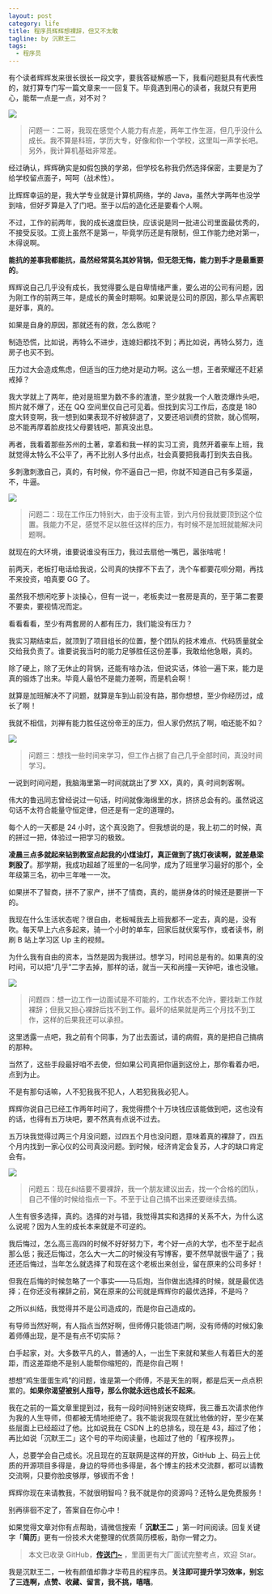 ```yaml
---
layout: post
category: life
title: 程序员辉辉想裸辞，但又不太敢
tagline: by 沉默王二
tags: 
  - 程序员
---
```


有个读者辉辉发来很长很长一段文字，要我答疑解惑一下，我看问题挺具有代表性的，就打算专门写一篇文章来一一回复下。毕竟遇到用心的读者，我就只有更用心，能帮一点是一点，对不对？

<!--more-->


![](http://www.itwanger.com/assets/images/2020/05/lizhi-01.png)


>问题一：二哥，我现在感觉个人能力有点差，两年工作生涯，但几乎没什么成长。我不算是科班，学历大专，好像和你一个学校，这里叫一声学长吧。另外，我计算机基础非常差。

经过确认，辉辉确实是如假包换的学弟，但学校名称我仍然选择保密，主要是为了给学校留点面子，呵呵（战术性）。

比辉辉幸运的是，我大学专业就是计算机网络，学的 Java，虽然大学两年也没学到啥，但好歹算是入了门吧。至于以后的造化还是要看个人啊。

不过，工作的前两年，我的成长速度巨快，应该说是同一批进公司里面最优秀的，不接受反驳。工资上虽然不是第一，毕竟学历还是有限制，但工作能力绝对第一，木得说啊。

**能抗的差事我都能抗，虽然经常莫名其妙背锅，但无怨无悔，能力到手才是最重要的**。

辉辉说自己几乎没有成长，我觉得要么是自卑情绪严重，要么进的公司有问题，因为刚工作的前两三年，是成长的黄金时期啊。如果说是公司的原因，那么早点离职是好事，真的。

如果是自身的原因，那就还有的救，怎么救呢？

制造恐慌，比如说，再特么不进步，连媳妇都找不到；再比如说，再特么努力，连房子也买不到。

压力过大会造成焦虑，但适当的压力绝对是动力啊。这么一想，王者荣耀还不赶紧戒掉？

我大学就上了两年，绝对是班里为数不多的渣渣，至少就我一个人敢烫爆炸头吧，照片就不爆了，还在 QQ  空间里仅自己可见着。但找到实习工作后，态度是 180 度大转变啊，我一想到如果表现不好被辞退了，又要还培训费的贷款，就心慌啊，总不能再厚着脸皮找父母要钱吧，那真没出息。

再者，我看着那些苏州的土著，拿着和我一样的实习工资，竟然开着豪车上班，我就觉得太特么不公平了，再不比别人多付出点，社会真要把我毒打到失去自我。

多刺激刺激自己，真的，有时候，你不逼自己一把，你就不知道自己有多菜逼，不，牛逼。

![](http://www.itwanger.com/assets/images/2020/05/lizhi-02.png)



>问题二：现在工作压力特别大，由于没有主管，到六月份我就要顶到这个位置。我能力不足，感觉不足以胜任这样的压力，有时候不是加班就能解决问题啊。

就现在的大环境，谁要说谁没有压力，我过去扇他一嘴巴，嚣张啥呢！

前两天，老板打电话给我说，公司真的快撑不下去了，洗个车都要花呗分期，再找不来投资，咱真要 GG 了。

虽然我不想闲吃萝卜淡操心，但有一说一，老板卖过一套房是真的，至于第二套要不要卖，要视情况而定。

看看看看，至少有两套房的人都有压力，我们能没有压力？

我实习期结束后，就顶到了项目组长的位置，整个团队的技术难点、代码质量就全交给我负责了。谁要说我当时的能力足够胜任这份差事，我敢给他急眼，真的。

除了硬上，除了无休止的背锅，还能有啥办法，但说实话，体验一遍下来，能力是真的锻炼了出来。毕竟人最怕不是能力差啊，而是机会啊！

就算是加班解决不了问题，就算是车到山前没有路，那你想想，至少你经历过，成长了啊！

我就不相信，刘禅有能力胜任这份帝王的压力，但人家仍然抗了啊，咱还能不如？

![](http://www.itwanger.com/assets/images/2020/05/lizhi-03.png)



>问题三：想找一些时间来学习，但工作占据了自己几乎全部时间，真没时间学习。

一说到时间问题，我脑海里第一时间就跳出了罗 XX，真的，真·时间刺客啊。

伟大的鲁迅同志曾经说过一句话，时间就像海绵里的水，挤挤总会有的。虽然说这句话不太符合能量守恒定律，但还是有一定的道理的。

每个人的一天都是 24 小时，这个真没跑了。但我想说的是，我上初二的时候，真的拼过一把，体验过一把学习的极致。

**凌晨三点多就起来钻到教室点起我的小煤油灯，真正做到了挑灯夜读啊，就差悬梁刺股了**。那学期，我成功超越了班里的一名同学，成为了班里学习最好的那个，全年级第三名，初中三年唯一一次。

如果拼不了智商，拼不了家产，拼不了情商，真的，能拼身体的时候还是要拼一下的。

我现在什么生活状态呢？很自由，老板喊我去上班我都不一定去，真的是，没有吹。每天早上六点多起来，骑一个小时的单车，回家后就伏案写作，或者读书，刷刷 B 站上学习区 Up 主的视频。

为什么我有自由的资本，当然是因为我拼过。想学习，时间总是有的。如果真的没时间，可以把“几乎”二字去掉，那样的话，就当一天和尚撞一天钟吧，谁也没辙。

![](http://www.itwanger.com/assets/images/2020/05/lizhi-04.gif)



>问题四：想一边工作一边面试是不可能的，工作状态不允许，要找新工作就裸辞；但我又担心裸辞后找不到工作。最坏的结果就是两三个月找不到工作，这样的后果我还可以承担。

这里透露一点吧，我之前有个同事，为了出去面试，请的病假，真的是把自己搞病的那种。

当然了，这些手段最好咱不去使，但如果公司真把你逼到这份上，那你看着办吧，点到为止。

不是有那句话嘛，人不犯我我不犯人，人若犯我我必犯人。

辉辉你说自己已经工作两年时间了，我觉得攒个十万块钱应该能做到吧，这也没有的话，也得有五万块吧，要不然真有点说不过去。

五万块我觉得过两三个月没问题，过四五个月也没问题，意味着真的裸辞了，四五个月内找到一家心仪的公司真没问题。到时候，经济肯定会复苏，人才的缺口肯定会有。

![](http://www.itwanger.com/assets/images/2020/05/lizhi-05.png)



>问题五：现在纠结要不要裸辞，我一个朋友建议出去，找一个合格的团队，自己不懂的时候给指点一下。不至于让自己搞不出来还要继续去搞。

人生有很多选择，真的。选择的对与错，我觉得其实和选择的关系不大，为什么这么说呢？因为人生的成长本来就是不可逆的。

我后悔过，怎么高三高四的时候不好好努力下，考个好一点的大学，也不至于起点那么低；我还后悔过，怎么大一大二的时候没有写博客，要不然早就很牛逼了；我还还后悔过，当年怎么就选择了和现在这个老板出来创业，留在原来的公司多好！

但我在后悔的时候忽略了一个事实——马后炮，当你做出选择的时候，就是最优选择；在你还没有裸辞之前，窝在原来的公司就是辉辉你的最优选择，不是吗？

之所以纠结，我觉得并不是公司造成的，而是你自己造成的。

有导师当然好啊，有人指点当然好啊，但师傅只能领进门啊，没有师傅的时候幻象着师傅出现，是不是有点不切实际？

白手起家，对。大多数平凡的人，普通的人，一出生下来就和某些人有着巨大的差距，而这差距绝不是别人能帮你缩短的，而是你自己啊！

想想“鸡生蛋蛋生鸡”的问题，谁是第一个师傅，不是天生的啊，都是后天一点点积累的。**如果你渴望被别人指导，那么你就永远也成长不起来**。

我在之前的一篇文章里提到过，我有一段时间特别迷安晓辉，我三番五次请求他作为我的人生导师，但都被无情地拒绝了。我不能说我现在就比他做的好，至少在某些层面上已经超过了他。比如说我在 CSDN 上的总排名，现在是 43，超过了他；再比如说「沉默王二」这个号的平均阅读量，也超过了他的「程序视界」。

人，总要学会自己成长。况且现在的互联网是这样的开放，GitHub 上、码云上优质的开源项目多得是，身边的导师也多得是，各个博主的技术交流群，都可以请教交流啊，只要你脸皮够厚，够锲而不舍！

辉辉你现在来请教我，不就很明智吗？我不就是你的资源吗？还特么是免费服务！

别再徘徊不定了，答案自在你心中！

如果觉得文章对你有点帮助，请微信搜索「 **沉默王二** 」第一时间阅读。回复关键字「**简历**」更有一份技术大佬整理的优质简历模板，助你一臂之力。

>本文已收录 GitHub，[**传送门~**](https://github.com/qinggee/itwanger.github.io) ，里面更有大厂面试完整考点，欢迎 Star。

我是沉默王二，一枚有颜值却靠才华苟且的程序员。**关注即可提升学习效率，别忘了三连啊，点赞、收藏、留言，我不挑，嘻嘻**。








